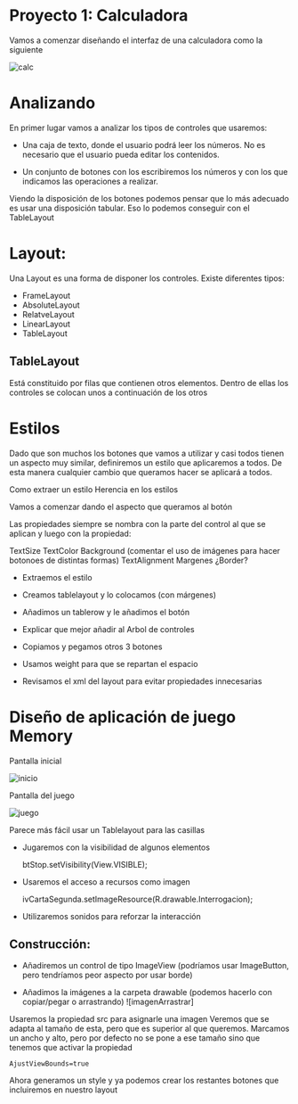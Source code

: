 # Proyecto 1: Calculadora

Vamos a comenzar diseñando el interfaz de una calculadora como la siguiente

![calc](./imagenes/AppCalculadora.png)

# Analizando

En primer lugar vamos a analizar los tipos de controles que usaremos:

* Una caja de texto, donde el usuario podrá leer los números. No es necesario que el usuario pueda editar los contenidos.

* Un conjunto de botones con los escribiremos los números y con los que indicamos las operaciones a realizar.

Viendo la disposición de los botones podemos pensar que lo más adecuado es usar una disposición tabular. Eso lo podemos conseguir con el TableLayout

# Layout:

Una Layout es una forma de disponer los controles. Existe diferentes tipos:

* FrameLayout
* AbsoluteLayout
* RelatveLayout
* LinearLayout
* TableLayout

## TableLayout

Está constituido por filas que contienen otros elementos. Dentro de ellas los controles se colocan unos a continuación de los otros

# Estilos

Dado que son muchos los botones que vamos a utilizar y casi todos tienen un aspecto muy similar, definiremos un estilo que aplicaremos a todos. De esta manera cualquier cambio que queramos hacer se aplicará a todos.

Como extraer un estilo
Herencia en los estilos

Vamos a comenzar dando el aspecto que queramos al botón

Las propiedades siempre se nombra con la parte del control al que se aplican y luego con la propiedad: 


TextSize 
TextColor
Background (comentar el uso de imágenes para hacer botonoes de distintas formas)
TextAlignment
Margenes
¿Border?


* Extraemos el estilo

* Creamos tablelayout y lo colocamos (con márgenes)

* Añadimos un tablerow y le añadimos el botón

* Explicar que mejor añadir al Arbol de controles

* Copiamos y pegamos otros 3 botones

* Usamos weight para que se repartan el espacio

* Revisamos el xml del layout para evitar propiedades innecesarias


# Diseño de aplicación de juego Memory

Pantalla inicial

![inicio](./imagenes/JuegoMemoryInicio.png)

Pantalla del juego

![juego](./imagenes/JuegoMemory.png)

Parece más fácil usar un Tablelayout para las casillas

* Jugaremos con la visibilidad de algunos elementos

	 btStop.setVisibility(View.VISIBLE);

* Usaremos el acceso a recursos como imagen

	ivCartaSegunda.setImageResource(R.drawable.Interrogacion);

* Utilizaremos sonidos para reforzar la interacción	

## Construcción:

* Añadiremos un control de tipo ImageView (podríamos usar ImageButton, pero tendríamos peor aspecto por usar borde)

* Añadimos la imágenes a la carpeta drawable (podemos hacerlo con copiar/pegar o arrastrando)
![imagenArrastrar]


Usaremos la propiedad src para asignarle una imagen
Veremos que se adapta al tamaño de esta, pero que es superior al que queremos.
Marcamos un ancho y alto, pero por defecto no se pone a ese tamaño sino que tenemos que activar la propiedad

	AjustViewBounds=true

Ahora generamos un style y ya podemos crear los restantes botones que incluiremos en nuestro layout